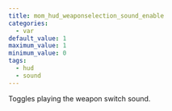 ```yaml
---
title: mom_hud_weaponselection_sound_enable
categories:
  - var
default_value: 1
maximum_value: 1
minimum_value: 0
tags:
  - hud
  - sound
---
```


Toggles playing the weapon switch sound.
